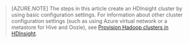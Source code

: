 > [AZURE.NOTE]
> The steps in this article create an HDInsight cluster by using basic configuration settings. For information about other cluster configuration settings (such as using Azure virtual network or a metastore for Hive and Oozie), see [Provision Hadoop clusters in HDInsight](/documentation/articles/hdinsight-provision-clusters/).
> 
>